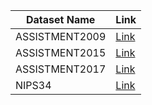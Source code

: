 | Dataset Name    | Link |
|----------------|------|
| ASSISTMENT2009 | [Link](https://sites.google.com/site/assistmentsdata/home/assistment-2009-2010-data) |
| ASSISTMENT2015 | [Link](https://sites.google.com/site/assistmentsdata/home/2015-assistments-skill-builder-data) |
| ASSISTMENT2017 | [Link](https://sites.google.com/view/assistmentsdatamining/dataset) |
| NIPS34         | [Link](https://eedi.com/projects/neurips-education-challenge) |
